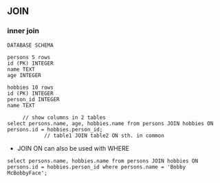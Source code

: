 ## JOIN

### inner join

```
DATABASE SCHEMA

persons 5 rows
id (PK) INTEGER
name TEXT
age INTEGER

hobbies 10 rows
id (PK) INTEGER
person_id INTEGER
name TEXT
```
```
     // show columns in 2 tables
select persons.name, age, hobbies.name from persons JOIN hobbies ON persons.id = hobbies.person_id;
            // table1 JOIN table2 ON sth. in common
```
- JOIN ON can also be used with WHERE
```
select persons.name, hobbies.name from persons JOIN hobbies ON persons.id = hobbies.person_id where persons.name = 'Bobby McBobbyFace';
```
